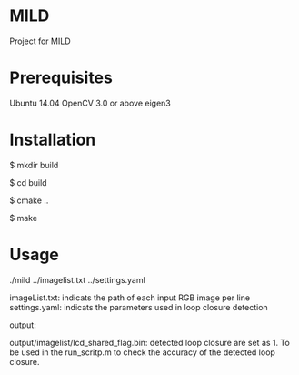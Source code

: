 # MILD
Project for MILD

# Prerequisites  ################################################################

Ubuntu 14.04
OpenCV 3.0 or above
eigen3



# Installation ################################################################
$ mkdir build

$ cd build

$ cmake ..

$ make 



# Usage ##############################################################


./mild ../imagelist.txt ../settings.yaml

imageList.txt: indicats the path of each input RGB image per line
settings.yaml: indicats the parameters used in loop closure detection

output:

output/imagelist/lcd_shared_flag.bin: detected loop closure are set as 1. To be used in the run_scritp.m to check the accuracy of the detected loop closure.
